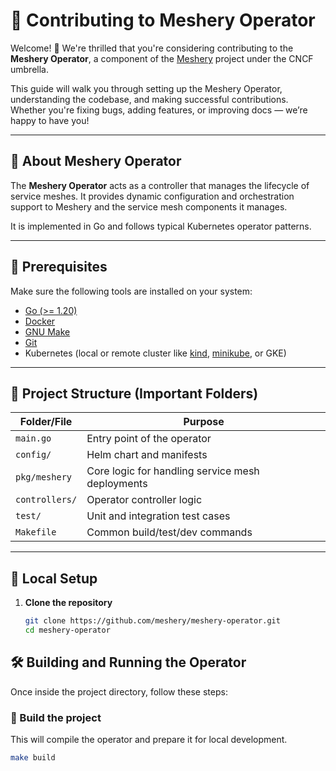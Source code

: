 # 🌟 Contributing to Meshery Operator

Welcome! 👋 We're thrilled that you're considering contributing to the **Meshery Operator**, a component of the [Meshery](https://meshery.io) project under the CNCF umbrella.

This guide will walk you through setting up the Meshery Operator, understanding the codebase, and making successful contributions. Whether you're fixing bugs, adding features, or improving docs — we’re happy to have you!

---

## 📖 About Meshery Operator

The **Meshery Operator** acts as a controller that manages the lifecycle of service meshes. It provides dynamic configuration and orchestration support to Meshery and the service mesh components it manages.

It is implemented in Go and follows typical Kubernetes operator patterns.

---

## 🧰 Prerequisites

Make sure the following tools are installed on your system:

- [Go (>= 1.20)](https://go.dev/doc/install)
- [Docker](https://docs.docker.com/get-docker/)
- [GNU Make](https://www.gnu.org/software/make/)
- [Git](https://git-scm.com/)
- Kubernetes (local or remote cluster like [kind](https://kind.sigs.k8s.io/), [minikube](https://minikube.sigs.k8s.io/), or GKE)

---

## 📂 Project Structure (Important Folders)

| Folder/File         | Purpose                                               |
|---------------------|-------------------------------------------------------|
| `main.go`           | Entry point of the operator                           |
| `config/`           | Helm chart and manifests                              |
| `pkg/meshery`       | Core logic for handling service mesh deployments      |
| `controllers/`      | Operator controller logic                             |
| `test/`             | Unit and integration test cases                       |
| `Makefile`          | Common build/test/dev commands                        |

---

## 🚀 Local Setup

1. **Clone the repository**
   ```bash
   git clone https://github.com/meshery/meshery-operator.git
   cd meshery-operator

## 🛠️ Building and Running the Operator

Once inside the project directory, follow these steps:

### 🔨 Build the project

This will compile the operator and prepare it for local development.

```bash
make build

